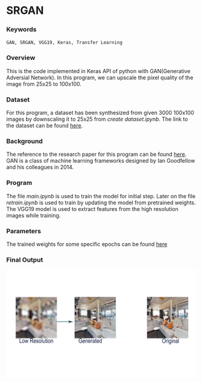 # SRGAN

### Keywords
    GAN, SRGAN, VGG19, Keras, Transfer Learning

### Overview
This is the code implemented in Keras API of python with GAN(Generative Adversial Network). In this program, we can upscale the pixel quality of the image from 25x25 to 100x100.

### Dataset
For this program, a dataset has been synthesized from given 3000 100x100 images by downscaling it to 25x25 from *create dataset.ipynb*. The link to the dataset can be found [here](https://drive.google.com/file/d/1aYM-TV1EpiHpmCBt2OfyCcde6k4EKWMD/view?usp=sharing).

### Background
The reference to the research paper for this program can be found [here](https://arxiv.org/pdf/1609.04802). GAN is a class of machine learning frameworks designed by Ian Goodfellow and his colleagues in 2014.

### Program
The file *main.ipynb* is used to train the model for initial step. Later on the file *retrain.ipynb* is used to train by updating the model from pretrained weights. The VGG19 model is used to extract features from the high resolution images while training.

### Parameters
The trained weights for some specific epochs can be found [here](https://drive.google.com/drive/folders/1v6Edo-bagGPPJ51_txVktGFZXWyHvert?usp=sharing)

### Final Output
![output](https://github.com/manishdhakal/SuperResolution/blob/master/md-img/op.jpg)